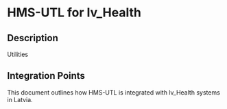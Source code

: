 # HMS-UTL for lv_Health

## Description

Utilities

## Integration Points

This document outlines how HMS-UTL is integrated with lv_Health systems in Latvia.
